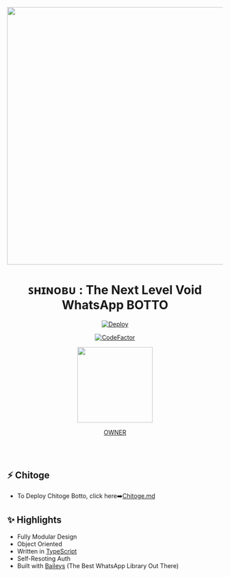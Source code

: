 <div align="center">
<img src="https://64.media.tumblr.com/b3b2020fe2ed9b1ae3dfccc932fa0e61/tumblr_pwe9tu9ReA1toni03o1_r1_540.gifv" width="600"></br></a>

# **ꜱʜɪɴᴏʙᴜ : The Next Level Void WhatsApp BOTTO**
[![Deploy](https://www.herokucdn.com/deploy/button.png)](https://heroku.com/deploy)

<p align="center">
<a href="https://www.codefactor.io/repository/github/well300/kaguya-bot"><img src="https://www.codefactor.io/repository/github/well300/shinobu/badge" alt="CodeFactor" /></a>
<p align="center">
<img src="https://www.gifcen.com/wp-content/uploads/2021/08/shinobu-gif-2.gif" width="176" height="176"/>

<a href="https://wa.me/917993034080">OWNER</a>

</div><br/>
<br/>

## ⚡ Chitoge
- To Deploy Chitoge Botto, click here➡️[Chitoge.md](https://github.com/ShinNouzen/Chitoge)

## ✨ Highlights
- Fully Modular Design
- Object Oriented
- Written in [TypeScript](https://www.typescriptlang.org/)
- Self-Resoting Auth
- Built with [Baileys](https://github.com/adiwajshing/baileys) (The Best WhatsApp Library Out There) 
